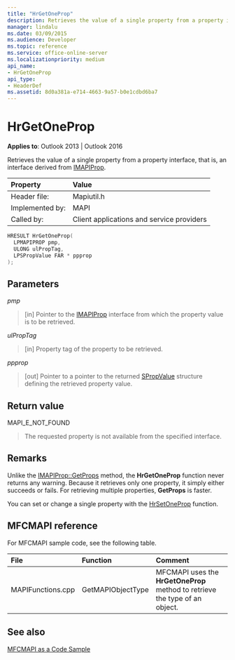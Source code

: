 ```yaml
---
title: "HrGetOneProp"
description: Retrieves the value of a single property from a property interface, that is, an interface derived from IMAPIProp.
manager: lindalu
ms.date: 03/09/2015
ms.audience: Developer
ms.topic: reference
ms.service: office-online-server
ms.localizationpriority: medium
api_name:
- HrGetOneProp
api_type:
- HeaderDef
ms.assetid: 8d0a381a-e714-4663-9a57-b0e1cdbd6ba7
---
```


# HrGetOneProp

  
  
**Applies to**: Outlook 2013 | Outlook 2016 
  
Retrieves the value of a single property from a property interface, that is, an interface derived from [IMAPIProp](imapipropiunknown.md). 
  
|Property |Value |
|:-----|:-----|
|Header file:  <br/> |Mapiutil.h  <br/> |
|Implemented by:  <br/> |MAPI  <br/> |
|Called by:  <br/> |Client applications and service providers  <br/> |
   
```cpp
HRESULT HrGetOneProp(
  LPMAPIPROP pmp,
  ULONG ulPropTag,
  LPSPropValue FAR * ppprop
);
```

## Parameters

 _pmp_
  
> [in] Pointer to the [IMAPIProp](imapipropiunknown.md) interface from which the property value is to be retrieved. 
    
 _ulPropTag_
  
> [in] Property tag of the property to be retrieved. 
    
 _ppprop_
  
> [out] Pointer to a pointer to the returned [SPropValue](spropvalue.md) structure defining the retrieved property value. 
    
## Return value

MAPI_E_NOT_FOUND 
  
> The requested property is not available from the specified interface.
    
## Remarks

Unlike the [IMAPIProp::GetProps](imapiprop-getprops.md) method, the **HrGetOneProp** function never returns any warning. Because it retrieves only one property, it simply either succeeds or fails. For retrieving multiple properties, **GetProps** is faster. 
  
You can set or change a single property with the [HrSetOneProp](hrsetoneprop.md) function. 
  
## MFCMAPI reference

For MFCMAPI sample code, see the following table.
  
|**File**|**Function**|**Comment**|
|:-----|:-----|:-----|
|MAPIFunctions.cpp  <br/> |GetMAPIObjectType  <br/> |MFCMAPI uses the **HrGetOneProp** method to retrieve the type of an object. |
   
## See also



[MFCMAPI as a Code Sample](mfcmapi-as-a-code-sample.md)

